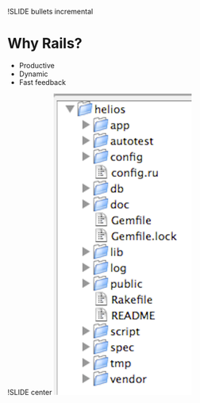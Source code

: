!SLIDE bullets incremental

# Why Rails?

* Productive
* Dynamic
* Fast feedback

!SLIDE center
![rails_struct](rails_struct.png)


